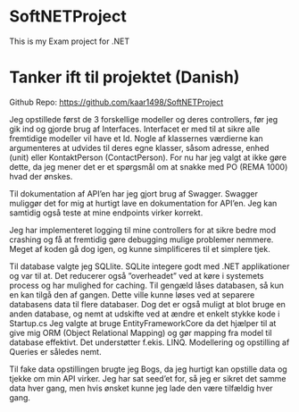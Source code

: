 # SoftNETProject
This is my Exam project for .NET

# Tanker ift til projektet (Danish)
Github Repo: https://github.com/kaar1498/SoftNETProject

Jeg opstillede først de 3 forskellige modeller og deres controllers, før jeg gik ind og gjorde brug af Interfaces. Interfacet er med til at sikre alle fremtidige modeller vil have et Id. Nogle af klassernes værdierne kan argumenteres at udvides til deres egne klasser, såsom adresse, enhed (unit) eller KontaktPerson (ContactPerson). For nu har jeg valgt at ikke gøre dette, da jeg mener det er et spørgsmål om at snakke med PO (REMA 1000) hvad der ønskes.

Til dokumentation af API’en har jeg gjort brug af Swagger. Swagger muliggør det for mig at hurtigt lave en dokumentation for API’en. Jeg kan samtidig også teste at mine endpoints virker korrekt.

Jeg har implementeret logging til mine controllers for at sikre bedre mod crashing og få at fremtidig gøre debugging mulige problemer nemmere. Meget af koden gå dog igen, og kunne simplificeres til et simplere tjek.

Til database valgte jeg SQLlite. SQLite integere godt med .NET applikationer og var til at. Det reducerer også ”overheadet” ved at køre i systemets process og har mulighed for caching. Til gengæld låses databasen, så kun en kan tilgå den af gangen. Dette ville kunne løses ved at separere databasens data til flere databaser.
Dog det er også muligt at blot bruge en anden database, og nemt at udskifte ved at ændre et enkelt stykke kode i Startup.cs
Jeg valgte at bruge EntityFrameworkCore da det hjælper til at give mig ORM (Object Relational Mapping) og gør mapping fra model til database effektivt. Det understøtter f.ekis. LINQ. Modellering og opstilling af Queries er således nemt.

Til fake data opstillingen brugte jeg Bogs, da jeg hurtigt kan opstille data og tjekke om min API virker. Jeg har sat seed’et for, så jeg er sikret det samme data hver gang, men hvis ønsket kunne jeg lade den være tilfældig hver gang.

